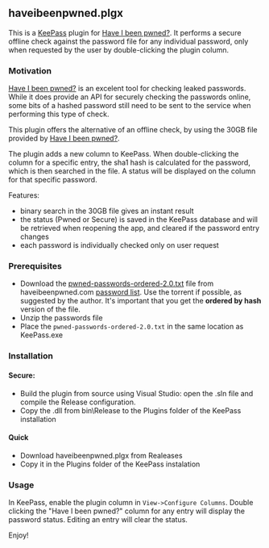 ## haveibeenpwned.plgx

This is a [KeePass](https://keepass.info/) plugin for [Have I been pwned?](https://haveibeenpwned.com/).
It performs a secure offline check against the password file for any individual password, 
only when requested by the user by double-clicking the plugin column.

### Motivation

[Have I been pwned?](https://haveibeenpwned.com/) is an excelent tool for checking leaked passwords.
While it does provide an API for securely checking the passwords online, some bits of a hashed password still need
to be sent to the service when performing this type of check.

This plugin offers the alternative of an offline check, by using the 30GB file provided by [Have I been pwned?](https://haveibeenpwned.com/).

The plugin adds a new column to KeePass. When double-clicking the column for a specific entry, the sha1 hash is calculated for the password,
which is then searched in the file. A status will be displayed on the column for that specific password.

Features:

- binary search in the 30GB file gives an instant result
- the status (Pwned or Secure) is saved in the KeePass database and will be retrieved when reopening the app, and cleared if the password entry changes
- each password is individually checked only on user request

### Prerequisites

- Download the [pwned-passwords-ordered-2.0.txt](https://downloads.pwnedpasswords.com/passwords/pwned-passwords-2.0.txt.7z.torrent) file from 
haveibeenpwned.com [password list](https://haveibeenpwned.com/Passwords). Use the torrent if possible, as suggested by the author. It's important
that you get the __ordered by hash__ version of the file.
- Unzip the passwords file
- Place the `pwned-passwords-ordered-2.0.txt` in the same location as KeePass.exe

### Installation

#### Secure:

- Build the plugin from source using Visual Studio: open the .sln file and compile the Release configuration.
- Copy the .dll from bin\Release to the Plugins folder of the KeePass installation

#### Quick

- Download haveibeenpwned.plgx from Realeases
- Copy it in the Plugins folder of the KeePass instalation

### Usage

In KeePass, enable the plugin column in `View->Configure Columns`. Double clicking the "Have I been pwned?" column for any entry will display
the password status. Editing an entry will clear the status.

Enjoy!










